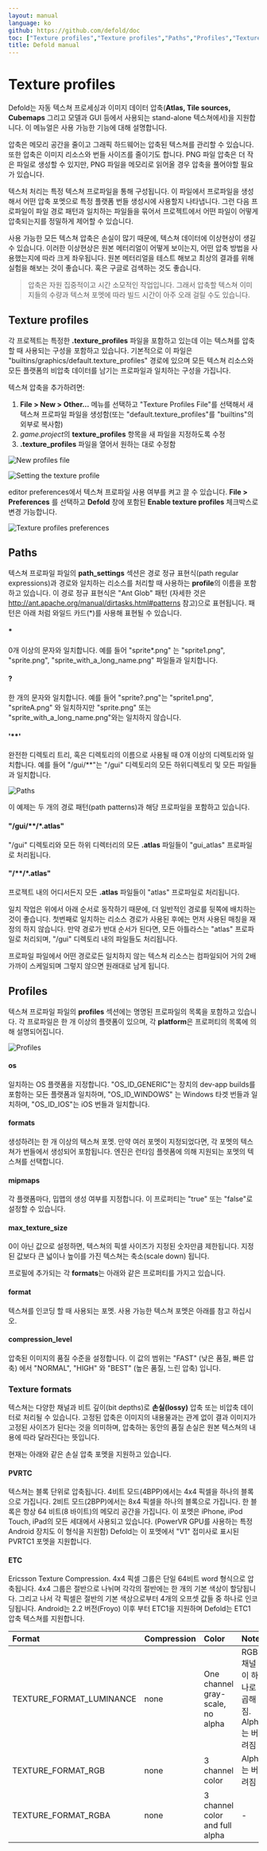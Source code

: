 ```yaml
---
layout: manual
language: ko
github: https://github.com/defold/doc
toc: ["Texture profiles","Texture profiles","Paths","Profiles","Texture formats"]
title: Defold manual
---
```


# Texture profiles
Defold는 자동 텍스쳐 프로세싱과 이미지 데이터 압축(**Atlas, Tile sources, Cubemaps** 그리고 모델과 GUI 등에서 사용되는 stand-alone 텍스쳐에서)을 지원합니다. 이 메뉴얼은 사용 가능한 기능에 대해 설명합니다.

압축은 메모리 공간을 줄이고 그래픽 하드웨어는 압축된 텍스쳐를 관리할 수 있습니다. 또한 압축은 이미지 리소스와 번들 사이즈를 줄이기도 합니다. PNG 파일 압축은 더 작은 파일로 생성할 수 있지만, PNG 파일을 메모리로 읽어올 경우 압축을 풀어야할 필요가 있습니다.

텍스처 처리는 특정 텍스쳐 프로파일을 통해 구성됩니다. 이 파일에서 프로파일을 생성해서 어떤 압축 포멧으로 특정 플랫폼 번들 생성시에 사용할지 나타냅니다. 그런 다음 프로파일이 파일 경로 패턴과 일치하는 파일들을 묶어서 프로젝트에서 어떤 파일이 어떻게 압축되는지를 정밀하게 제어할 수 있습니다.

사용 가능한 모든 텍스쳐 압축은 손실이 많기 때문에, 텍스쳐 데이터에 이상현상이 생길 수 있습니다. 이러한 이상현상은 원본 메터리얼이 어떻게 보이는지, 어떤 압축 방법을 사용했는지에 따라 크게 좌우됩니다. 원본 메터리얼을 테스트 해보고 최상의 결과를 위해 실험을 해보는 것이 좋습니다. 혹은 구글로 검색하는 것도 좋습니다.

> 압축은 자원 집중적이고 시간 소모적인 작업입니다. 그래서 압축할 텍스쳐 이미지들의 수량과 텍스쳐 포멧에 따라 빌드 시간이 아주 오래 걸릴 수도 있습니다.

## Texture profiles
각 프로젝트는 특정한 **.texture_profiles** 파일을 포함하고 있는데 이는 텍스쳐를 압축할 때 사용되는 구성을 포함하고 있습니다. 기본적으로 이 파일은 "builtins/graphics/default.texture_profiles" 경로에 있으며 모든 텍스쳐 리소스와 모든 플랫폼의 비압축 데이터를 남기는 프로파일과 일치하는 구성을 가집니다.

텍스쳐 압축을 추가하려면:

1. **File > New > Other…** 메뉴를 선택하고 "Texture Profiles File"를 선택해서 새 텍스쳐 프로파일 파일을 생성함(또는 "default.texture_profiles"를 "builtins"의 외부로 복사함)
2. *game.project*의 **texture_profiles** 항목을 새 파일을 지정하도록 수정
3. **.texture_profiles** 파일을 열어서 원하는 대로 수정함

![New profiles file](/manuals/images/texture_profiles/texture_profiles_new_file.png)

![Setting the texture profile](/manuals/images/texture_profiles/texture_profiles_game_project.png)

editor preferences에서 텍스쳐 프로파일 사용 여부를 켜고 끌 수 있습니다. **File > Preferences** 를 선택하고 **Defold** 창에 포함된 **Enable texture profiles** 체크박스로 변경 가능합니다.

![Texture profiles preferences](/manuals/images/texture_profiles/texture_profiles_preferences.png)

## Paths
텍스쳐 프로파일 파일의  **path_settings** 섹션은 경로 정규 표현식(path regular expressions)과 경로와 일치하는 리소스를 처리할 때 사용하는 **profile**의 이름을 포함하고 있습니다. 이 경로 정규 표현식은 "Ant Glob" 패턴 (자세한 것은  http://ant.apache.org/manual/dirtasks.html#patterns 참고)으로 표현됩니다. 패턴은 아래 처럼 와일드 카드(\*)를 사용해 표현될 수 있습니다.

#### \*
0개 이상의 문자와 일치합니다. 예를 들어 "sprite\*.png" 는 "sprite1.png", "sprite.png", "sprite_with_a_long_name.png" 파일들과 일치합니다.
#### ?
한 개의 문자와 일치합니다. 예를 들어 "sprite?.png"는 "sprite1.png", "spriteA.png" 와 일치하지만 "sprite.png" 또는 "sprite_with_a_long_name.png"와는 일치하지 않습니다.
#### '\*\*'
완전한 디렉토리 트리, 혹은 디렉토리의 이름으로 사용될 때 0개 이상의 디렉토리와 일치합니다. 예를 들어 "/gui/\*\*"는 "/gui" 디렉토리의 모든 하위디렉토리 및 모든 파일들과 일치합니다.

![Paths](/manuals/images/texture_profiles/texture_profiles_paths.png)

이 예제는 두 개의 경로 패턴(path patterns)과 해당 프로파일을 포함하고 있습니다.

#### "/gui/\*\*/\*.atlas"
"/gui" 디렉토리와 모든 하위 디렉터리의 모든 **.atlas** 파일들이 "gui_atlas" 프로파일로 처리됩니다.
#### "/\*\*/\*.atlas"
프로젝트 내의 어디서든지 모든 **.atlas** 파일들이  "atlas" 프로파일로 처리됩니다.

일치 작업은 위에서 아래 순서로 동작하기 때문에, 더 일반적인 경로를 뒷쪽에 배치하는 것이 좋습니다.  첫번째로 일치하는 리소스 경로가 사용된 후에는 먼저 사용된 매칭을 재정의 하지 않습니다. 만약 경로가 반대 순서가 된다면, 모든 아틀라스는 "atlas" 프로파일로 처리되며, "/gui" 디렉토리 내의 파일들도 처리됩니다.

프로파일 파일에서 어떤 경로로든 일치하지 않는 텍스쳐 리소스는 컴파일되어 거의 2배 가까이 스케일되며 그렇지 않으면 원래대로 남게 됩니다.

## Profiles
텍스쳐 프로파일 파일의  **profiles** 섹션에는 명명된 프로파일의 목록을 포함하고 있습니다. 각 프로파일은 한 개 이상의 플랫폼이 있으며, 각  **platform**은 프로퍼티의 목록에 의해 설명되어집니다.

![Profiles](/manuals/images/texture_profiles/texture_profiles_profiles.png)

#### os
일치하는 OS 플랫폼을 지정합니다. "OS_ID_GENERIC"는 장치의 dev-app builds를 포함하는 모든 플랫폼과 일치하며, "OS_ID_WINDOWS" 는 Windows 타겟 번들과 일치하며, "OS_ID_IOS"는 iOS 번들과 일치합니다.
#### formats
생성하려는 한 개 이상의 텍스쳐 포멧. 만약 여러 포멧이 지정되었다면, 각 포멧의 텍스쳐가 번들에서 생성되어 포함됩니다. 엔진은 런타임 플렛폼에 의해 지원되는 포멧의 텍스쳐를 선택합니다.
#### mipmaps
각 플랫폼마다, 밉맵의 생성 여부를 지정합니다. 이 프로퍼티는 "true" 또는 "false"로 설정할 수 있습니다.
#### max_texture_size
0이 아닌 값으로 설정하면, 텍스쳐의 픽셀 사이즈가 지정된 숫자만큼 제한됩니다. 지정된 값보다 큰 넓이나 높이를 가진 텍스쳐는 축소(scale down) 됩니다.

프로필에 추가되는 각 **formats**는 아래와 같은 프로퍼티를 가지고 있습니다.

#### format
텍스쳐를 인코딩 할 때 사용되는 포멧. 사용 가능한 텍스쳐 포멧은 아래를 참고 하십시오.
#### compression_level
압축된 이미지의 품질 수준을 설정합니다. 이 값의 범위는 "FAST" (낮은 품질, 빠른 압축) 에서 "NORMAL", "HIGH" 와 "BEST" (높은 품질, 느린 압축) 입니다.

### Texture formats
텍스쳐는 다양한 채널과 비트 깊이(bit depths)로 **손실(lossy)** 압축 또는 비압축 데이터로 처리될 수 있습니다. 고정된 압축은 이미지의 내용물과는 관계 없이 결과 이미지가 고정된 사이즈가 된다는 것을 의미하며, 압축하는 동안의 품질 손실은 원본 텍스쳐의 내용에 따라 달라진다는 뜻입니다.

현재는 아래와 같은 손실 압축 포멧을 지원하고 있습니다.

#### PVRTC
텍스쳐는 블록 단위로 압축됩니다. 4비트 모드(4BPP)에서는 4x4 픽셀을 하나의 블록으로 가집니다. 2비트 모드(2BPP)에서는 8x4 픽셀을 하나의 블록으로 가집니다. 한 블록은 항상 64 비트(8 바이트)의 메모리 공간을 가집니다. 이 포멧은 iPhone, iPod Touch, iPad의 모든 세대에서 사용되고 있습니다. (PowerVR GPU를 사용하는 특정 Android 장치도 이 형식을 지원함) Defold는 이 포멧에서 "V1" 접미사로 표시된 PVRTC1 포멧을 지원합니다.

#### ETC
Ericsson Texture Compression. 4x4 픽셀 그룹은 단일 64비트 word 형식으로 압축됩니다. 4x4 그룹은 절반으로 나뉘며 각각의 절반에는 한 개의 기본 색상이 할당됩니다. 그리고 나서 각 픽셀은 절반의 기본 색상으로부터 4개의 오프셋 값들 중 하나로 인코딩됩니다. Android는 2.2 버전(Froyo) 이후 부터 ETC1을 지원하며 Defold는 ETC1 압축 텍스쳐를 지원합니다.

| Format | Compression | Color | Note |
| :------------ | :------------ | :------------ | :------------ |
| TEXTURE_FORMAT_LUMINANCE | none  | One channel gray-scale, no alpha | RGB 채널이 하나로 곱해짐. Alpha는 버려짐 |
| TEXTURE_FORMAT_RGB | none | 3 channel color | Alpha는 버려짐 |
| TEXTURE_FORMAT_RGBA | none | 3 channel color and full alpha | - |
